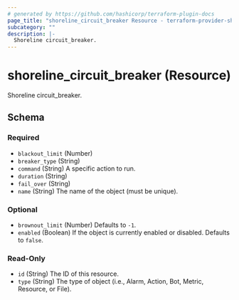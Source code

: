 ```yaml
---
# generated by https://github.com/hashicorp/terraform-plugin-docs
page_title: "shoreline_circuit_breaker Resource - terraform-provider-shoreline"
subcategory: ""
description: |-
  Shoreline circuit_breaker.
---
```


# shoreline_circuit_breaker (Resource)

Shoreline circuit_breaker.



<!-- schema generated by tfplugindocs -->
## Schema

### Required

- `blackout_limit` (Number)
- `breaker_type` (String)
- `command` (String) A specific action to run.
- `duration` (String)
- `fail_over` (String)
- `name` (String) The name of the object (must be unique).

### Optional

- `brownout_limit` (Number) Defaults to `-1`.
- `enabled` (Boolean) If the object is currently enabled or disabled. Defaults to `false`.

### Read-Only

- `id` (String) The ID of this resource.
- `type` (String) The type of object (i.e., Alarm, Action, Bot, Metric, Resource, or File).


